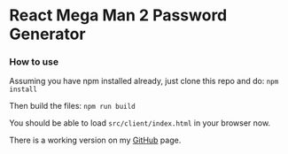 # React Mega Man 2 Password Generator

### How to use
Assuming you have npm installed already, just clone this repo and do:
`npm install`

Then build the files:
`npm run build`

You should be able to load `src/client/index.html` in your browser now.

There is a working version on my [GitHub](https://optroodt.github.io) page.


